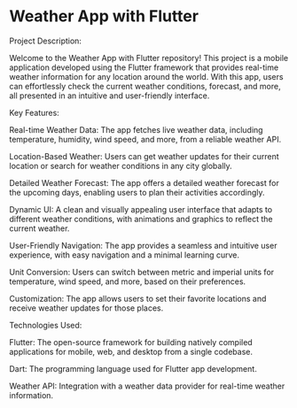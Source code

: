 # Weather App with Flutter

Project Description:

Welcome to the Weather App with Flutter repository! This project is a mobile application developed using the Flutter framework that provides real-time weather information for any location around the world. With this app, users can effortlessly check the current weather conditions, forecast, and more, all presented in an intuitive and user-friendly interface.

Key Features:

Real-time Weather Data: The app fetches live weather data, including temperature, humidity, wind speed, and more, from a reliable weather API.

Location-Based Weather: Users can get weather updates for their current location or search for weather conditions in any city globally.

Detailed Weather Forecast: The app offers a detailed weather forecast for the upcoming days, enabling users to plan their activities accordingly.

Dynamic UI: A clean and visually appealing user interface that adapts to different weather conditions, with animations and graphics to reflect the current weather.

User-Friendly Navigation: The app provides a seamless and intuitive user experience, with easy navigation and a minimal learning curve.

Unit Conversion: Users can switch between metric and imperial units for temperature, wind speed, and more, based on their preferences.

Customization: The app allows users to set their favorite locations and receive weather updates for those places.

Technologies Used:

Flutter: The open-source framework for building natively compiled applications for mobile, web, and desktop from a single codebase.

Dart: The programming language used for Flutter app development.

Weather API: Integration with a weather data provider for real-time weather information.

